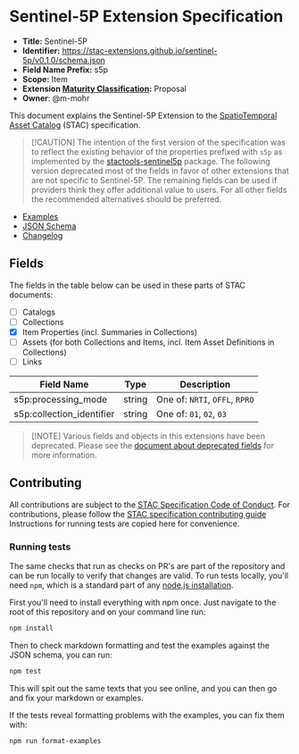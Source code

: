 # Sentinel-5P Extension Specification

- **Title:** Sentinel-5P
- **Identifier:** <https://stac-extensions.github.io/sentinel-5p/v0.1.0/schema.json>
- **Field Name Prefix:** s5p
- **Scope:** Item
- **Extension [Maturity Classification](https://github.com/radiantearth/stac-spec/tree/master/extensions/README.md#extension-maturity):** Proposal
- **Owner**: @m-mohr

This document explains the Sentinel-5P Extension to the
[SpatioTemporal Asset Catalog](https://github.com/radiantearth/stac-spec) (STAC) specification.

> \[!CAUTION]
> The intention of the first version of the specification was to reflect the existing behavior of the properties
> prefixed with `s5p` as implemented by the [stactools-sentinel5p](https://github.com/stactools-packages/sentinel5p) package.
> The following version deprecated most of the fields in favor of other extensions that are not specific to Sentinel-5P.
> The remaining fields can be used if providers think they offer additional value to users.
> For all other fields the recommended alternatives should be preferred.

- [Examples](examples/)
- [JSON Schema](json-schema/schema.json)
- [Changelog](./CHANGELOG.md)

## Fields

The fields in the table below can be used in these parts of STAC documents:

- [ ] Catalogs
- [ ] Collections
- [x] Item Properties (incl. Summaries in Collections)
- [ ] Assets (for both Collections and Items, incl. Item Asset Definitions in Collections)
- [ ] Links

| Field Name                | Type   | Description                    |
| ------------------------- | ------ | ------------------------------ |
| s5p:processing_mode       | string | One of: `NRTI`, `OFFL`, `RPRO` |
| s5p:collection_identifier | string | One of: `01`, `02`, `03`       |

> \[!NOTE]
> Various fields and objects in this extensions have been deprecated.
> Please see the [document about deprecated fields](deprecated.md) for more information.

## Contributing

All contributions are subject to the
[STAC Specification Code of Conduct](https://github.com/radiantearth/stac-spec/blob/master/CODE_OF_CONDUCT.md).
For contributions, please follow the
[STAC specification contributing guide](https://github.com/radiantearth/stac-spec/blob/master/CONTRIBUTING.md) Instructions
for running tests are copied here for convenience.

### Running tests

The same checks that run as checks on PR's are part of the repository and can be run locally to verify that changes are valid. 
To run tests locally, you'll need `npm`, which is a standard part of any [node.js installation](https://nodejs.org/en/download/).

First you'll need to install everything with npm once. Just navigate to the root of this repository and on 
your command line run:
```bash
npm install
```

Then to check markdown formatting and test the examples against the JSON schema, you can run:
```bash
npm test
```

This will spit out the same texts that you see online, and you can then go and fix your markdown or examples.

If the tests reveal formatting problems with the examples, you can fix them with:
```bash
npm run format-examples
```
